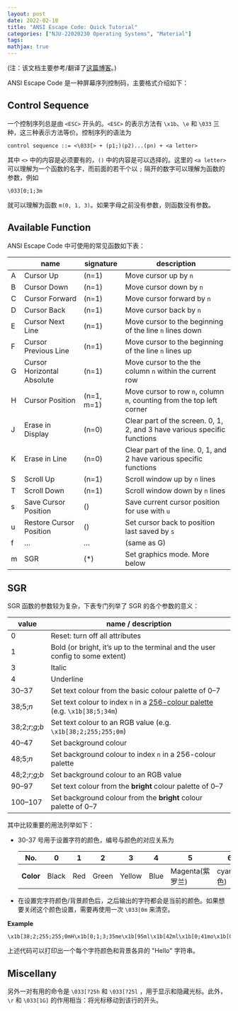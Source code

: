 ```yaml
---
layout: post
date: 2022-02-18
title: "ANSI Escape Code: Quick Tutorial"
categories: ["NJU-22020230 Operating Systems", "Material"]
tags: 
mathjax: true
---
```


(注：该文档主要参考/翻译了[这篇博客](https://notes.burke.libbey.me/ansi-escape-codes/#:~:text=ANSI%20escapes%20always%20start%20with%20%5Cx1b%2C%20or%20%5Ce%2C,of%20these%20escape%20codes%20start%20with%20%5Cx1b%20%5B.)。)

ANSI Escape Code 是一种屏幕序列控制码，主要格式介绍如下：

<!-- more -->

## Control Sequence

一个控制序列总是由 `<ESC>` 开头的。`<ESC>` 的表示方法有 `\x1b`、`\e` 和 `\033` 三种，这三种表示方法等价。控制序列的语法为

```
control sequence ::= <\033[> + (p1;)(p2)...(pn) + <a letter> 
```

其中 `<>` 中的内容是必须要有的，`()` 中的内容是可以选择的。这里的 `<a letter>` 可以理解为一个函数的名字，而前面的若干个以 `;` 隔开的数字可以理解为函数的参数，例如

```
\033[0;1;3m
```

就可以理解为函数 `m(0, 1, 3)`。如果字母之前没有参数，则函数没有参数。

## Available Function

ANSI Escape Code 中可使用的常见函数如下表：

|      | name                       | signature  | description                                                  |
| ---- | -------------------------- | ---------- | ------------------------------------------------------------ |
| A    | Cursor Up                  | (n=1)      | Move cursor up by `n`                                        |
| B    | Cursor Down                | (n=1)      | Move cursor down by `n`                                      |
| C    | Cursor Forward             | (n=1)      | Move cursor forward by `n`                                   |
| D    | Cursor Back                | (n=1)      | Move cursor back by `n`                                      |
| E    | Cursor Next Line           | (n=1)      | Move cursor to the beginning of the line `n` lines down      |
| F    | Cursor Previous Line       | (n=1)      | Move cursor to the beginning of the line `n` lines up        |
| G    | Cursor Horizontal Absolute | (n=1)      | Move cursor to the the column `n` within the current row     |
| H    | Cursor Position            | (n=1, m=1) | Move cursor to row `n`, column `m`, counting from the top left corner |
| J    | Erase in Display           | (n=0)      | Clear part of the screen. 0, 1, 2, and 3 have various specific functions |
| K    | Erase in Line              | (n=0)      | Clear part of the line. 0, 1, and 2 have various specific functions |
| S    | Scroll Up                  | (n=1)      | Scroll window up by `n` lines                                |
| T    | Scroll Down                | (n=1)      | Scroll window down by `n` lines                              |
| s    | Save Cursor Position       | ()         | Save current cursor position for use with `u`                |
| u    | Restore Cursor Position    | ()         | Set cursor back to position last saved by `s`                |
| f    | …                          | …          | (same as G)                                                  |
| m    | SGR                        | (*)        | Set graphics mode. More below                                |

## SGR

SGR 函数的参数较为复杂，下表专门列举了 SGR 的各个参数的意义：

| value            | name / description                                           |
| ---------------- | ------------------------------------------------------------ |
| 0                | Reset: turn off all attributes                               |
| 1                | Bold (or bright, it’s up to the terminal and the user config to some extent) |
| 3                | Italic                                                       |
| 4                | Underline                                                    |
| 30–37            | Set text colour from the basic colour palette of 0–7         |
| 38;5;*n*         | Set text colour to index `n` in a [256-colour palette](https://commons.wikimedia.org/wiki/File:Xterm_256color_chart.svg) (e.g. `\x1b[38;5;34m`) |
| 38;2;*r*;*g*;*b* | Set text colour to an RGB value (e.g. `\x1b[38;2;255;255;0m`) |
| 40–47            | Set background colour                                        |
| 48;5;*n*         | Set background colour to index `n` in a 256-colour palette   |
| 48;2;*r*;*g*;*b* | Set background colour to an RGB value                        |
| 90–97            | Set text colour from the **bright** colour palette of 0–7    |
| 100–107          | Set background colour from the **bright** colour palette of 0–7 |

其中比较重要的用法列举如下：

* 30-37 号用于设置字符的颜色，编号与颜色的对应关系为

    | No.       | 0     | 1    | 2     | 3      | 4    | 5               | 6          | 7     |
    | --------- | ----- | ---- | ----- | ------ | ---- | --------------- | ---------- | ----- |
    | **Color** | Black | Red  | Green | Yellow | Blue | Magenta(紫罗兰) | cyan(青色) | white |

* 在设置完字符颜色/背景颜色后，之后输出的字符都会是当前的颜色。如果想要关闭这个颜色设置，需要再使用一次 `\033[0m` 来清空。

**Example**

```
\x1b[38;2;255;255;0mH\x1b[0;1;3;35me\x1b[95ml\x1b[42ml\x1b[0;41mo\x1b[0m
```

上述代码可以打印出一个每个字符颜色和背景各异的 "Hello" 字符串。

## Miscellany

另外一对有用的命令是 `\033[?25h` 和 `\033[?25l` ，用于显示和隐藏光标。此外，`\r` 和 `\033[1G]` 的作用相当：将光标移动到该行的开头。